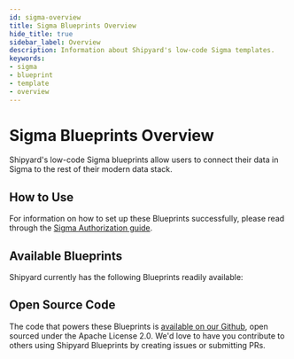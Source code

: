 ```yaml
---
id: sigma-overview
title: Sigma Blueprints Overview
hide_title: true
sidebar_label: Overview
description: Information about Shipyard's low-code Sigma templates.
keywords:
- sigma
- blueprint
- template
- overview
---
```


# Sigma Blueprints Overview

Shipyard's low-code Sigma blueprints allow users to connect their data in Sigma to the rest of their modern data stack.

## How to Use
For information on how to set up these Blueprints successfully, please read through the [Sigma Authorization guide](sigma-authorization.md).

## Available Blueprints
Shipyard currently has the following Blueprints readily available: 

## Open Source Code
The code that powers these Blueprints is [available on our Github](https://www.shipyardapp.com/docs/blueprint-library/sigma/sigma-overview/), open sourced under the Apache License 2.0. We'd love to have you contribute to others using Shipyard Blueprints by creating issues or submitting PRs.
